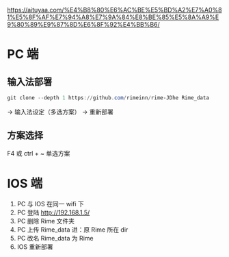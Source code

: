 

https://aituyaa.com/%E4%B8%80%E6%AC%BE%E5%BD%A2%E7%A0%81%E5%8F%AF%E7%94%A8%E7%9A%84%E8%BE%85%E5%8A%A9%E9%80%89%E9%87%8D%E6%8F%92%E4%BB%B6/

# PC 端

## 输入法部署
```powershell
git clone --depth 1 https://github.com/rimeinn/rime-JDhe Rime_data
```
→ 输入法设定（多选方案） → 重新部署

## 方案选择
F4 或 ctrl + ~ 单选方案


# IOS 端

1. PC 与 IOS 在同一 wifi 下
2. PC 登陆 http://192.168.1.5/
3. PC 删除 Rime 文件夹
4. PC 上传 Rime_data 进：原 Rime 所在 dir
5. PC 改名 Rime_data 为 Rime
6. IOS 重新部署